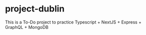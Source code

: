 # project-dublin
This is a To-Do project to practice Typescript + NextJS + Express + GraphQL + MongoDB
